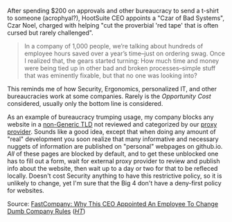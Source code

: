 After spending $200 on approvals and other bureaucracy to send a t-shirt to someone (acrophyal?), 
HootSuite CEO appoints a "Czar of Bad Systems", Czar Noel, charged with helping 
"cut the proverbial 'red tape' that is often cursed but rarely challenged".

>In a company of 1,000 people, we’re talking about hundreds
of employee hours saved over a year’s time–just on ordering swag. 
Once I realized that, the gears started turning: How much time and 
money were being tied up in other bad and broken processes–simple 
stuff that was eminently fixable, but that no one was looking into?

This reminds me of how Security, Ergonomics, personalized IT, and other bureaucracies 
work at some companies. Rarely is the _Opportunity Cost_ considered, usually only the 
bottom line is considered. 

As an example of bureaucracy trumping usage, my company blocks any website in a [non-Generic TLD] not 
reviewed and categorized by our [proxy provider]. Sounds like a good idea, except that when doing any
amount of "real" development you soon realize that many informative and necessary nuggets of
information are published on "personal" webpages on github.io. _All_ of these pages are blocked by
default, and to get these unblocked one has to fill out a form, wait for external proxy provider to review
and publish info about the website, then wait up to a day or two for that to be refleced locally.
Doesn't cost Security anything to have this restrictive policy, so it is unlikely to change, yet
I'm sure that the Big 4 don't have a deny-first policy for websites.

Source: [FastCompany: Why This CEO Appointed An Employee To Change Dumb Company Rules][article] (_[HT]_)

[article]: https://www.fastcompany.com/3068931/why-this-ceo-appointed-an-employee-to-change-dumb-company-rules
[HT]: https://thehustle.co/hootsuite-bad-systems
[non-Generic TLD]: https://en.wikipedia.org/wiki/Generic_top-level_domain
[proxy provider]: https://www.bluecoat.com
